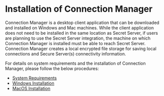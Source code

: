 [title]: # (Installatiom)
[tags]: # (install)
[priority]: # (100)
# Installation of Connection Manager

Connection Manager is a desktop client application that can be downloaded and installed on Windows and Mac machines. While the client application does not need to be installed in the same location as Secret Server, if users are planning to use the Secret Server integration, the machine on which Connection Manager is installed must be able to reach Secret Server. Connection Manager creates a local encrypted file storage for saving local connections and Secure Server(s) connectivity information.

For details on system requirements and the installation of Connection Manager, please follow the below procedures:

* [System Requirements](sysreqs.md)
* [Windows Installation](win-install.md)
* [MacOS Installation](macosx-install.md)
